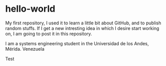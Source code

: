 # hello-world
My first repository, I used it to learn a little bit about GitHub, and to publish random stuffs.
If I get a new intresting idea in which I desire start working on, I am going to post it in this repository.

I am a systems engineering student in the Universidad de los Andes, Mérida. Venezuela



Test 
